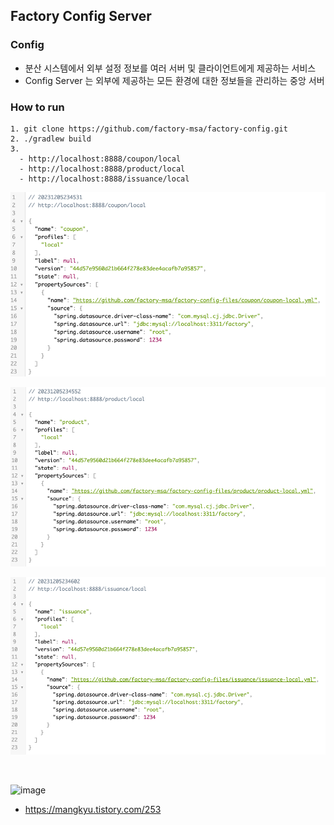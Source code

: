 ## Factory Config Server

### Config
- 분산 시스템에서 외부 설정 정보를 여러 서버 및 클라이언트에게 제공하는 서비스
- Config Server 는 외부에 제공하는 모든 환경에 대한 정보들을 관리하는 중앙 서버

### How to run
```shell
1. git clone https://github.com/factory-msa/factory-config.git
2. ./gradlew build
3.
  - http://localhost:8888/coupon/local
  - http://localhost:8888/product/local
  - http://localhost:8888/issuance/local
```

![img.png](img.png)

![img_1.png](img_1.png)

![img_2.png](img_2.png)

<br>

![image](https://github.com/factory-msa/factory-config/assets/50076031/13217369-6587-4e66-a7f9-645f12d501a9)
- https://mangkyu.tistory.com/253
